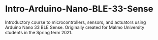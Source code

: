 # Intro-Arduino-Nano-BLE-33-Sense
Introductory course to microcontrollers, sensors, and actuators using Arduino Nano 33 BLE Sense. Originally created for Malmo University students in the Spring term 2021.
